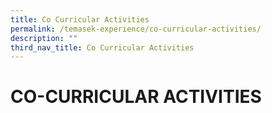 ```yaml
---
title: Co Curricular Activities
permalink: /temasek-experience/co-curricular-activities/
description: ""
third_nav_title: Co Curricular Activities
---
```

# CO-CURRICULAR ACTIVITIES
